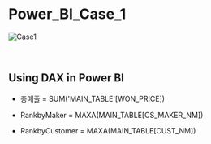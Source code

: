 # Power_BI_Case_1

![Case1](https://user-images.githubusercontent.com/57430754/123395425-262d7700-d5db-11eb-984b-d571b1498f30.png)

<br>

## Using DAX in Power BI

- 총매출 = SUM('MAIN_TABLE'[WON_PRICE])

- RankbyMaker = MAXA(MAIN_TABLE[CS_MAKER_NM])

- RankbyCustomer = MAXA(MAIN_TABLE[CUST_NM])

  

